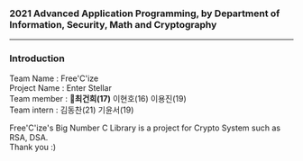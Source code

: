 ### 2021 Advanced Application Programming, by Department of Information, Security, Math and Cryptography   
***
### Introduction      
Team Name : Free'C'ize     
Project Name : Enter Stellar     
Team member : **👑최건희(17)** 이현호(16) 이용진(19)  
Team intern : 김동찬(21) 기윤서(19)        

Free'C'ize's Big Number C Library is a project for Crypto System such as RSA, DSA.     
Thank you :)     
